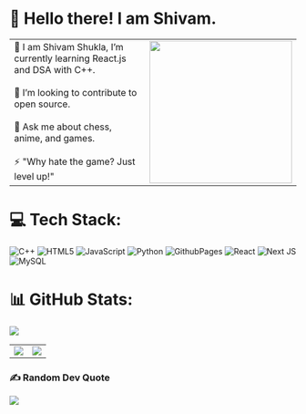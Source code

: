 # 👋 Hello there! I am Shivam.

<table>
  <tr>
    <td>
      🌱 I am Shivam Shukla, I’m currently learning React.js and DSA with C++.<br><br>
      🤝 I’m looking to contribute to open source.<br><br>
      💬 Ask me about chess, anime, and games.<br><br>
      ⚡ "Why hate the game? Just level up!"
    </td>
    <td>
      <img src="https://user-images.githubusercontent.com/74038190/216656977-ef584e23-480a-4d1c-8c3f-7d045910ddc9.gif" width="250">
    </td>
  </tr>
</table>

# 💻 Tech Stack:
![C++](https://img.shields.io/badge/c++-%2300599C.svg?style=for-the-badge&logo=c%2B%2B&logoColor=white) ![HTML5](https://img.shields.io/badge/html5-%23E34F26.svg?style=for-the-badge&logo=html5&logoColor=white) ![JavaScript](https://img.shields.io/badge/javascript-%23323330.svg?style=for-the-badge&logo=javascript&logoColor=%23F7DF1E) ![Python](https://img.shields.io/badge/python-3670A0?style=for-the-badge&logo=python&logoColor=ffdd54) ![GithubPages](https://img.shields.io/badge/github%20pages-121013?style=for-the-badge&logo=github&logoColor=white) ![React](https://img.shields.io/badge/react-%2320232a.svg?style=for-the-badge&logo=react&logoColor=%2361DAFB) ![Next JS](https://img.shields.io/badge/Next-black?style=for-the-badge&logo=next.js&logoColor=white) ![MySQL](https://img.shields.io/badge/mysql-4479A1.svg?style=for-the-badge&logo=mysql&logoColor=white)

# 📊 GitHub Stats:
![](https://github-readme-stats.vercel.app/api/top-langs/?username=shivam67890&theme=vue-dark&hide_border=false&include_all_commits=false&count_private=false&layout=compact)

<table>
  <tr>
    <td>
      <img src="https://github-readme-stats.vercel.app/api?username=shivam67890&theme=vue-dark&hide_border=false&include_all_commits=false&count_private=false" />
    </td>
    <td>
      <img src="https://github-readme-streak-stats.herokuapp.com/?user=shivam67890&theme=vue-dark&hide_border=false" />
    </td>
  </tr>
</table>


### ✍️ Random Dev Quote
![](https://quotes-github-readme.vercel.app/api?type=horizontal&theme=radical)
